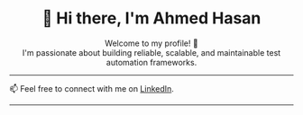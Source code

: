 <!-- My Profile README -->

<h1 align="center">👋 Hi there, I'm Ahmed Hasan</h1>

<p align="center">
  Welcome to my profile! 🚀<br>
  I'm passionate about building reliable, scalable, and maintainable test automation frameworks.
</p>

---

📫 Feel free to connect with me on [LinkedIn](https://www.linkedin.com/in/-ahmed-hasan).

---
